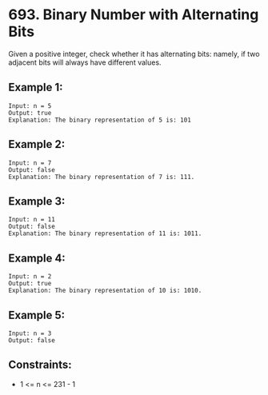 # 693. Binary Number with Alternating Bits

Given a positive integer, check whether it has alternating bits: namely, if two adjacent bits will always have different values.

## Example 1:

```
Input: n = 5
Output: true
Explanation: The binary representation of 5 is: 101
```

## Example 2:

```
Input: n = 7
Output: false
Explanation: The binary representation of 7 is: 111.
```

## Example 3:

```
Input: n = 11
Output: false
Explanation: The binary representation of 11 is: 1011.
```

## Example 4:

```
Input: n = 2
Output: true
Explanation: The binary representation of 10 is: 1010.
```

## Example 5:

```
Input: n = 3
Output: false
```

## Constraints:

* 1 <= n <= 231 - 1
